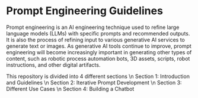 # Prompt Engineering Guidelines

Prompt engineering is an AI engineering technique used to refine large language models (LLMs) with specific prompts and recommended outputs. It is also the process of refining input to various generative AI services to generate text or images. As generative AI tools continue to improve, prompt engineering will become increasingly important in generating other types of content, such as robotic process automation bots, 3D assets, scripts, robot instructions, and other digital artifacts.

This repository is divided into 4 different sections \n
Section 1: Introduction and Guidelines \n
Section 2: Iterative Prompt Development \n
Section 3: Different Use Cases \n
Section 4: Building a Chatbot
